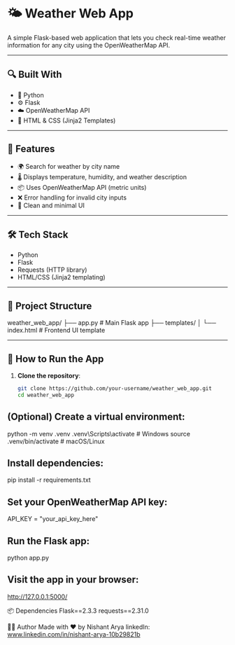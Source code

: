 # 🌤️ Weather Web App

A simple Flask-based web application that lets you check real-time weather information for any city using the OpenWeatherMap API.

---

## 🔍 Built With

- 🐍 Python
- ⚙️ Flask
- ☁️ OpenWeatherMap API
- 🎨 HTML & CSS (Jinja2 Templates)

---

## 🚀 Features

- 🌍 Search for weather by city name
- 🌡️ Displays temperature, humidity, and weather description
- 📦 Uses OpenWeatherMap API (metric units)
- ❌ Error handling for invalid city inputs
- 🎨 Clean and minimal UI

---

## 🛠️ Tech Stack

- Python
- Flask
- Requests (HTTP library)
- HTML/CSS (Jinja2 templating)

---

## 📂 Project Structure

weather_web_app/
├── app.py # Main Flask app
├── templates/
│ └── index.html # Frontend UI template



---

## 🧪 How to Run the App

1. **Clone the repository**:

   ```bash
   git clone https://github.com/your-username/weather_web_app.git
   cd weather_web_app

## (Optional) Create a virtual environment:
python -m venv .venv
.venv\Scripts\activate       # Windows
source .venv/bin/activate    # macOS/Linux


## Install dependencies:
pip install -r requirements.txt


## Set your OpenWeatherMap API key:
API_KEY = "your_api_key_here"

## Run the Flask app:
python app.py

## Visit the app in your browser:
http://127.0.0.1:5000/

📦 Dependencies
Flask==2.3.3
requests==2.31.0

👨‍💻 Author
Made with ❤️ by Nishant Arya
linkedIn: www.linkedin.com/in/nishant-arya-10b29821b

